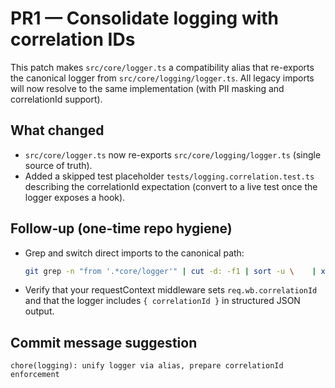 # PR1 — Consolidate logging with correlation IDs

This patch makes `src/core/logger.ts` a compatibility alias that re-exports the canonical
logger from `src/core/logging/logger.ts`. All legacy imports will now resolve to the same
implementation (with PII masking and correlationId support).

## What changed
- `src/core/logger.ts` now re-exports `src/core/logging/logger.ts` (single source of truth).
- Added a skipped test placeholder `tests/logging.correlation.test.ts` describing the
  correlationId expectation (convert to a live test once the logger exposes a hook).

## Follow‑up (one-time repo hygiene)
- Grep and switch direct imports to the canonical path:

  ```bash
  git grep -n "from '.*core/logger'" | cut -d: -f1 | sort -u \    | xargs -I{} sed -i '' "s#core/logger#core/logging/logger#g" {}
  ```

- Verify that your requestContext middleware sets `req.wb.correlationId` and that the logger
  includes `{ correlationId }` in structured JSON output.

## Commit message suggestion
```
chore(logging): unify logger via alias, prepare correlationId enforcement
```

